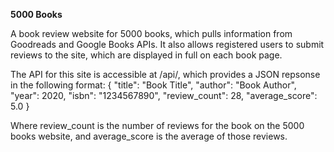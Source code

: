 **5000 Books**

A book review website for 5000 books, which pulls information from Goodreads and Google Books APIs. It also allows registered users to submit reviews to the site, which are displayed in full on each book page. 

The API for this site is accessible at /api/<isbn>, which provides a JSON repsonse in the following format:
  {
    "title": "Book Title",
    "author": "Book Author",
    "year": 2020,
    "isbn": "1234567890",
    "review_count": 28,
    "average_score": 5.0
}
  
 Where review_count is the number of reviews for the book on the 5000 books website, and average_score is the average of those reviews.

